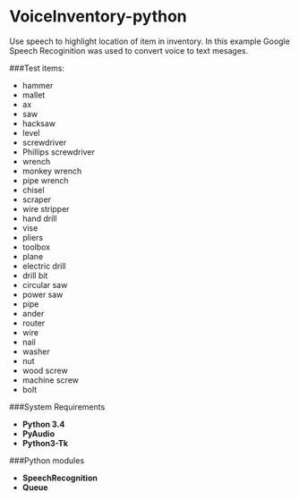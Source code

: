 # VoiceInventory-python
Use speech to highlight location of item in inventory. In this example Google Speech Recoginition was used to convert voice to text mesages. 

###Test items:
* hammer
* mallet
* ax
* saw
* hacksaw
* level
* screwdriver
* Phillips screwdriver
* wrench
* monkey wrench
* pipe wrench
* chisel
* scraper
* wire stripper
* hand drill
* vise
* pliers
* toolbox
* plane
* electric drill
* drill bit
* circular saw
* power saw
* pipe
* ander
* router
* wire
* nail
* washer
* nut
* wood screw
* machine screw
* bolt

###System Requirements
* **Python 3.4**
* **PyAudio**
* **Python3-Tk**

###Python modules
* **SpeechRecognition**
* **Queue**



